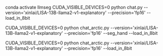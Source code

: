 
conda activate llmseg
CUDA_VISIBLE_DEVICES=0 python chat.py --version='xinlai/LISA-13B-llama2-v1-explanatory' --precision='fp16' --load_in_8bit


CUDA_VISIBLE_DEVICES=0 python chat_arctic.py --version='xinlai/LISA-13B-llama2-v1-explanatory' --precision='fp16' --seg_hand --load_in_8bit


CUDA_VISIBLE_DEVICES=0 python chat_arctic.py --version='xinlai/LISA-13B-llama2-v1-explanatory' --precision='fp16' --load_in_8bit